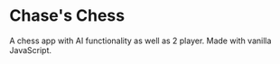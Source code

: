 # Chase's Chess
A chess app with AI functionality as well as 2 player.  Made with vanilla JavaScript.  
